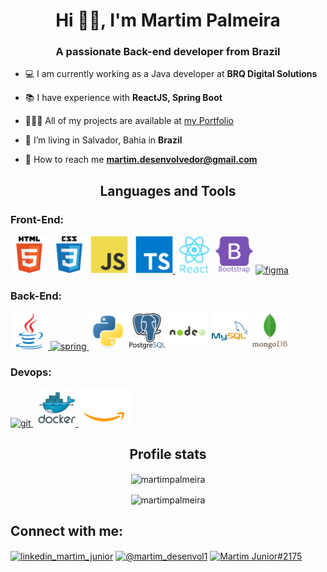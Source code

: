 

<h1 align="center">Hi 👋🏽, I'm Martim Palmeira</h1>
<h3 align="center">A passionate Back-end developer from Brazil</h3>

- :computer: I am currently working as a Java developer at **BRQ Digital Solutions**

- :books: I have experience with **ReactJS, Spring Boot**

- 👨🏻‍💻 All of my projects are available at [my Portfolio](https://martimdesenvolvedo.wixsite.com/website)

- :pushpin: I’m living in Salvador, Bahia in **Brazil**

- :envelope_with_arrow: How to reach me **martim.desenvolvedor@gmail.com**

<h2 align="center">Languages and Tools</h3>

<h3 align="left">Front-End:</h2>
<a href="https://www.w3.org/html/" target="_blank" rel="noreferrer"> <img src="https://raw.githubusercontent.com/devicons/devicon/master/icons/html5/html5-original-wordmark.svg" alt="html5" width="60" height="60"/></a>
<a href="https://www.w3schools.com/css/" target="_blank" rel="noreferrer"> <img src="https://raw.githubusercontent.com/devicons/devicon/master/icons/css3/css3-original-wordmark.svg" alt="css3" width="60" height="60"/></a>
<a href="https://developer.mozilla.org/en-US/docs/Web/JavaScript" target="_blank" rel="noreferrer"> <img src="https://raw.githubusercontent.com/devicons/devicon/master/icons/javascript/javascript-original.svg" alt="javascript" width="60" height="60"/></a> &nbsp
<a href="https://www.typescriptlang.org/" target="_blank" rel="noreferrer"> <img src="https://raw.githubusercontent.com/devicons/devicon/master/icons/typescript/typescript-original.svg" alt="typescript" width="60" height="60"/> </a> 
<a href="https://reactjs.org/" target="_blank" rel="noreferrer"> <img src="https://raw.githubusercontent.com/devicons/devicon/master/icons/react/react-original-wordmark.svg" alt="react" width="60" height="60"/></a>
<a href="https://getbootstrap.com" target="_blank" rel="noreferrer"> <img src="https://raw.githubusercontent.com/devicons/devicon/master/icons/bootstrap/bootstrap-plain-wordmark.svg" alt="bootstrap" width="60" height="60"/></a>
<a href="https://www.figma.com/" target="_blank" rel="noreferrer"> <img src="https://www.vectorlogo.zone/logos/figma/figma-icon.svg" alt="figma" width="60" height="60"/></a>

<h3 align="left">Back-End:</h2>
<a href="https://www.java.com" target="_blank" rel="noreferrer"> <img src="https://raw.githubusercontent.com/devicons/devicon/master/icons/java/java-original.svg" alt="java" width="60" height="60"/> </a>
<a href="https://spring.io/" target="_blank" rel="noreferrer"> <img src="https://www.vectorlogo.zone/logos/springio/springio-icon.svg" alt="spring" width="60" height="60"/> </a> 
<a href="https://www.python.org" target="_blank" rel="noreferrer"> <img src="https://raw.githubusercontent.com/devicons/devicon/master/icons/python/python-original.svg" alt="python" width="60" height="60"/></a>
<a href="https://www.postgresql.org" target="_blank" rel="noreferrer"> <img src="https://raw.githubusercontent.com/devicons/devicon/master/icons/postgresql/postgresql-original-wordmark.svg" alt="postgresql" width="60" height="60"/></a>
<a href="https://nodejs.org" target="_blank" rel="noreferrer"> <img src="https://raw.githubusercontent.com/devicons/devicon/master/icons/nodejs/nodejs-original-wordmark.svg" alt="nodejs" width="60" height="60"/></a>&nbsp
<a href="https://www.mysql.com/" target="_blank" rel="noreferrer"> <img src="https://raw.githubusercontent.com/devicons/devicon/master/icons/mysql/mysql-original-wordmark.svg" alt="mysql" width="60" height="60"/></a> 
<a href="https://www.mongodb.com/" target="_blank" rel="noreferrer"> <img src="https://raw.githubusercontent.com/devicons/devicon/master/icons/mongodb/mongodb-original-wordmark.svg" alt="mongodb" width="60" height="60"/></a> 


<h3 align="left">Devops:</h2>
<a href="https://git-scm.com/" target="_blank" rel="noreferrer"> <img src="https://www.vectorlogo.zone/logos/git-scm/git-scm-icon.svg" alt="git" width="55" height="55"/> </a>&nbsp
<a href="https://www.docker.com/" target="_blank" rel="noreferrer"> <img src="https://raw.githubusercontent.com/devicons/devicon/master/icons/docker/docker-original-wordmark.svg" alt="docker" width="60" height="60"/>  
<a href="https://aws.amazon.com" target="_blank" rel="noreferrer"> <img src="https://github.com/martimpalmeira/martimpalmeira/blob/main/AWS_Academy_EDU_Main.23db6ed773a0aea20eab21e985b65b8976c07610.png?raw=true" alt="aws" width="84" height="60"/> </a>





<h2 align="center">Profile stats</h2>
<p align="center"><img align="center" width=50% src="https://github-readme-stats.vercel.app/api/top-langs?username=martimpalmeira&show_icons=true&theme=dark&title_color=ffffff&text_color=ffffff&locale=en&layout=compact" alt="martimpalmeira" /></p>
 
<p align="center"><img align="center" width=50% src="https://github-readme-stats.vercel.app/api?username=martimpalmeira&show_icons=true&theme=dark&title_color=ffffff&text_color=ffffff&locale=en" alt="martimpalmeira" /></p>
 



<h2 align="left">Connect with me:</h2>
<p align="left">
<a href="https://www.linkedin.com/in/martimpalmeira/" target="_blank"><img align="center" src="https://raw.githubusercontent.com/rahuldkjain/github-profile-readme-generator/master/src/images/icons/Social/linked-in-alt.svg" alt="linkedin_martim_junior" height="40" width="40" /></a>
<a href="https://api.whatsapp.com/send/?phone=5575981290360&text&app_absent=0" target="_blank"><img align="center"src="https://upload.wikimedia.org/wikipedia/commons/thumb/6/6b/WhatsApp.svg/512px-WhatsApp.svg.png" alt="@martim_desenvol1" height="50" width="50" /></a>
<a href="https://discord.gg/Martim Junior#2175" target="_blank"><img align="center" src="https://logodownload.org/wp-content/uploads/2017/11/discord-logo-4-1.png" alt="Martim Junior#2175" height="40" width="40" /></a>
</p>






